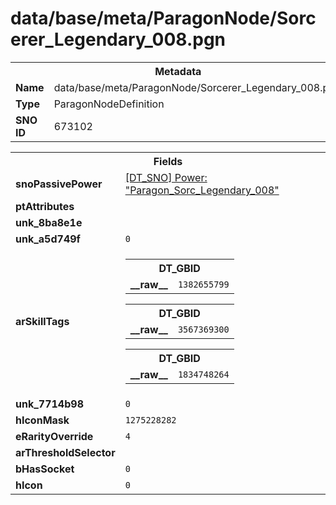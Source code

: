 <h1>data/base/meta/ParagonNode/Sorcerer_Legendary_008.pgn</h1><table><tr><th colspan="100%">Metadata</th></tr><tr><td><b>Name</b></td><td>data/base/meta/ParagonNode/Sorcerer_Legendary_008.pgn</td></tr><tr><td><b>Type</b></td><td>ParagonNodeDefinition</td></tr><tr><td><b>SNO ID</b></td><td>673102</td></tr></table>

<table><tr><th colspan="100%">Fields</th></tr><tr><td><b>snoPassivePower</b></td><td><a href="..\Power\Paragon_Sorc_Legendary_008.pow.md">[DT_SNO] Power: "Paragon_Sorc_Legendary_008"</a></td></tr><tr><td><b>ptAttributes</b></td><td></td></tr><tr><td><b>unk_8ba8e1e</b></td><td></td></tr><tr><td><b>unk_a5d749f</b></td><td><code>0</code></td></tr><tr><td><b>arSkillTags</b></td><td><table><tr><th colspan="100%">DT_GBID</th></tr><tr><td><b>__raw__</b></td><td><code>1382655799</code></td></tr></table>


<table><tr><th colspan="100%">DT_GBID</th></tr><tr><td><b>__raw__</b></td><td><code>3567369300</code></td></tr></table>


<table><tr><th colspan="100%">DT_GBID</th></tr><tr><td><b>__raw__</b></td><td><code>1834748264</code></td></tr></table>


</td></tr><tr><td><b>unk_7714b98</b></td><td><code>0</code></td></tr><tr><td><b>hIconMask</b></td><td><code>1275228282</code></td></tr><tr><td><b>eRarityOverride</b></td><td><code>4</code></td></tr><tr><td><b>arThresholdSelector</b></td><td></td></tr><tr><td><b>bHasSocket</b></td><td><code>0</code></td></tr><tr><td><b>hIcon</b></td><td><code>0</code></td></tr></table>

